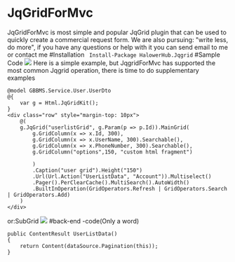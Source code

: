 # JqGridForMvc
JqGridForMvc is most simple and popular JqGrid plugin that can be used to quickly create a commercial request form. We are also pursuing: "write less, do more", if you have any questions or help with it you can send email to me or contact me
#Installation
``` Install-Package HalowerHub.Jqgrid```
#Sample Code
![](http://images.cnitblog.com/blog/360406/201502/081159015477052.gif)
Here is a simple example, but JqgridForMvc has supported the most common Jqgrid operation, there is time to do supplementary examples
```
@model GBBMS.Service.User.UserDto
@{
    var g = Html.JqGridKit();
}
<div class="row" style="margin-top: 10px">                              
    @(                                  
    g.JqGrid("userlistGrid", g.Param(p => p.Id)).MainGrid(                                
        g.GridColumn(x => x.Id, 300),                                   
        g.GridColumn(x => x.UserName, 300).Searchable(),                                    
        g.GridColumn(x => x.PhoneNumber, 300).Searchable(),                                    
        g.GridColumn("options",150, "custom html fragment")                                 
        )                                  
        .Caption("user grid").Height("150")                        
        .Url(Url.Action("UserListData", "Account")).Multiselect()                        
        .Pager().PerClearCache().MultiSearch().AutoWidth()                          
        .BuiltInOperation(GridOperators.Refresh | GridOperators.Search | GridOperators.Add)                                  
    )                               
</div>
```
or:SubGrid
![](http://images.cnitblog.com/blog2015/360406/201503/160929184381770.png)
#back-end -code(Only a word)
```
public ContentResult UserListData()
{
    return Content(dataSource.Pagination(this));
}
```

